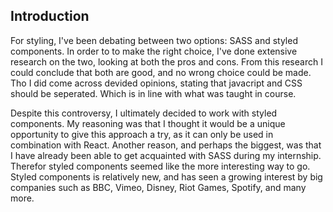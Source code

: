 
## Introduction

For styling, I've been debating between two options: SASS and styled components. In order to to make the right choice, I've done extensive research on the two, looking at both the pros and cons. From this research I could conclude that both are  good, and no wrong choice could be made. Tho I did come across devided opinions, stating that javacript and CSS should be seperated. Which is in line with what was taught in course.

Despite this controversy, I ultimately decided to work with styled components. My reasoning was that I thought it would be a unique opportunity to give this approach a try, as it can only be used in combination with React. Another reason, and perhaps the biggest, was that I have already been able to get acquainted with SASS during my internship.
Therefor styled components seemed like the more interesting way to go.
Styled components is relatively new, and has seen a growing interest by big companies such as BBC, Vimeo, Disney, Riot Games, Spotify, and many more.


